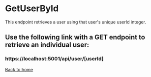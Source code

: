# GetUserById

This endpoint retrieves a user using that user's unique userId integer.


## Use the following link with a GET endpoint to retrieve an individual user:
### https://localhost:5001/api/user/[userId]

[Back to home](../../README.md)
